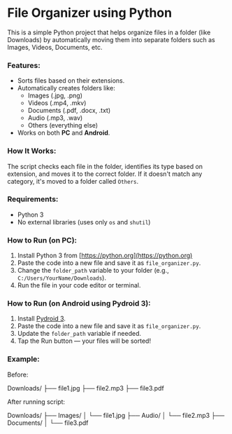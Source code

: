 # File Organizer using Python

This is a simple Python project that helps organize files in a folder (like Downloads) by automatically moving them into separate folders such as Images, Videos, Documents, etc.

### Features:
- Sorts files based on their extensions.
- Automatically creates folders like:
  - Images (.jpg, .png)
  - Videos (.mp4, .mkv)
  - Documents (.pdf, .docx, .txt)
  - Audio (.mp3, .wav)
  - Others (everything else)
- Works on both **PC** and **Android**.

### How It Works:
The script checks each file in the folder, identifies its type based on extension, and moves it to the correct folder. If it doesn't match any category, it's moved to a folder called `Others`.

### Requirements:
- Python 3
- No external libraries (uses only `os` and `shutil`)

### How to Run (on PC):
1. Install Python 3 from [https://python.org](https://python.org)
2. Paste the code into a new file and save it as `file_organizer.py`.
3. Change the `folder_path` variable to your folder (e.g., `C:/Users/YourName/Downloads`).
4. Run the file in your code editor or terminal.

### How to Run (on Android using Pydroid 3):
1. Install [Pydroid 3](https://play.google.com/store/apps/details?id=ru.iiec.pydroid3).
2. Paste the code into a new file and save it as `file_organizer.py`.
3. Update the `folder_path` variable if needed.
4. Tap the Run button — your files will be sorted!

### Example:
Before:

Downloads/ ├── file1.jpg ├── file2.mp3 ├── file3.pdf

After running script:

Downloads/ ├── Images/ │   └── file1.jpg ├── Audio/ │   └── file2.mp3 ├── Documents/ │   └── file3.pdf
